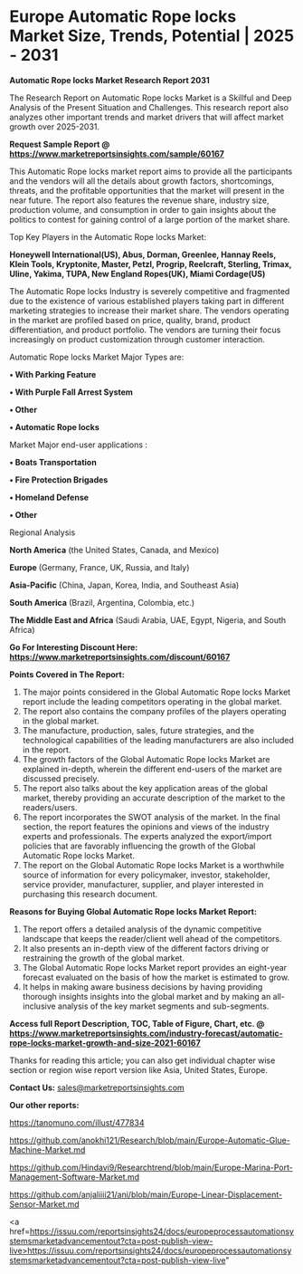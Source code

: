  # Europe Automatic Rope locks Market Size, Trends, Potential | 2025 - 2031

<strong>Automatic Rope locks Market Research Report 2031</strong>

The Research Report on Automatic Rope locks Market is a Skillful and Deep Analysis of the Present Situation and Challenges. This research report also analyzes other important trends and market drivers that will affect market growth over 2025-2031.

<strong>Request Sample Report @ <a href=https://www.marketreportsinsights.com/sample/60167>https://www.marketreportsinsights.com/sample/60167</a></strong>

This Automatic Rope locks market report aims to provide all the participants and the vendors will all the details about growth factors, shortcomings, threats, and the profitable opportunities that the market will present in the near future. The report also features the revenue share, industry size, production volume, and consumption in order to gain insights about the politics to contest for gaining control of a large portion of the market share.

Top Key Players in the Automatic Rope locks Market:

<strong>Honeywell International(US), Abus, Dorman, Greenlee, Hannay Reels, Klein Tools, Kryptonite, Master, Petzl, Progrip, Reelcraft, Sterling, Trimax, Uline, Yakima, TUPA, New England Ropes(UK), Miami Cordage(US)</strong>

The Automatic Rope locks Industry is severely competitive and fragmented due to the existence of various established players taking part in different marketing strategies to increase their market share. The vendors operating in the market are profiled based on price, quality, brand, product differentiation, and product portfolio. The vendors are turning their focus increasingly on product customization through customer interaction.

Automatic Rope locks Market Major Types are:

<strong>• With Parking Feature

• With Purple Fall Arrest System

• Other

• Automatic Rope locks</strong>

Market Major end-user applications :

<strong>• Boats Transportation

• Fire Protection Brigades

• Homeland Defense

• Other</strong>

Regional Analysis

</u><strong><b>North America</b></strong> (the United States, Canada, and Mexico)

<strong><b>Europe </b></strong>(Germany, France, UK, Russia, and Italy)

<strong><b>Asia-Pacific</b></strong> (China, Japan, Korea, India, and Southeast Asia)

<strong><b>South America</b></strong> (Brazil, Argentina, Colombia, etc.)

<strong><b>The Middle East and Africa</b></strong> (Saudi Arabia, UAE, Egypt, Nigeria, and South Africa)

<strong>Go For Interesting Discount Here: <a href=https://www.marketreportsinsights.com/discount/60167>https://www.marketreportsinsights.com/discount/60167</a></strong>

<strong>Points Covered in The Report:</strong>
<ol>
  <li>The major points considered in the Global Automatic Rope locks Market report include the leading competitors operating in the global market.</li>
  <li>The report also contains the company profiles of the players operating in the global market.</li>
  <li>The manufacture, production, sales, future strategies, and the technological capabilities of the leading manufacturers are also included in the report.</li>
  <li>The growth factors of the Global Automatic Rope locks Market are explained in-depth, wherein the different end-users of the market are discussed precisely.</li>
  <li>The report also talks about the key application areas of the global market, thereby providing an accurate description of the market to the readers/users.</li>
  <li>The report incorporates the SWOT analysis of the market. In the final section, the report features the opinions and views of the industry experts and professionals. The experts analyzed the export/import policies that are favorably influencing the growth of the Global Automatic Rope locks Market.</li>
  <li>The report on the Global Automatic Rope locks Market is a worthwhile source of information for every policymaker, investor, stakeholder, service provider, manufacturer, supplier, and player interested in purchasing this research document.</li>
</ol>
<strong>Reasons for Buying Global Automatic Rope locks Market Report:</strong>

<ol>
  <li>The report offers a detailed analysis of the dynamic competitive landscape that keeps the reader/client well ahead of the competitors.</li>
  <li>It also presents an in-depth view of the different factors driving or restraining the growth of the global market.</li>
  <li>The Global Automatic Rope locks Market report provides an eight-year forecast evaluated on the basis of how the market is estimated to grow.</li>
  <li>It helps in making aware business decisions by having providing thorough insights insights into the global market and by making an all-inclusive analysis of the key market segments and sub-segments.</li>
</ol>
<strong>Access full Report Description, TOC, Table of Figure, Chart, etc. @ <a href=https://www.marketreportsinsights.com/industry-forecast/automatic-rope-locks-market-growth-and-size-2021-60167>https://www.marketreportsinsights.com/industry-forecast/automatic-rope-locks-market-growth-and-size-2021-60167</a></strong>


Thanks for reading this article; you can also get individual chapter wise section or region wise report version like Asia, United States, Europe.

<strong>Contact Us:</strong>
sales@marketreportsinsights.com

<strong>Our other reports:</strong>

<a href=https://tanomuno.com/illust/477834>https://tanomuno.com/illust/477834</a>

<a href=https://github.com/anokhi121/Research/blob/main/Europe-Automatic-Glue-Machine-Market.md>https://github.com/anokhi121/Research/blob/main/Europe-Automatic-Glue-Machine-Market.md</a>

<a href=https://github.com/Hindavi9/Researchtrend/blob/main/Europe-Marina-Port-Management-Software-Market.md>https://github.com/Hindavi9/Researchtrend/blob/main/Europe-Marina-Port-Management-Software-Market.md</a>

<a href=https://github.com/anjaliiii21/ani/blob/main/Europe-Linear-Displacement-Sensor-Market.md>https://github.com/anjaliiii21/ani/blob/main/Europe-Linear-Displacement-Sensor-Market.md</a>

<a href=https://issuu.com/reportsinsights24/docs/europeprocessautomationsystemsmarketadvancementout?cta=post-publish-view-live>https://issuu.com/reportsinsights24/docs/europeprocessautomationsystemsmarketadvancementout?cta=post-publish-view-live</a>"

